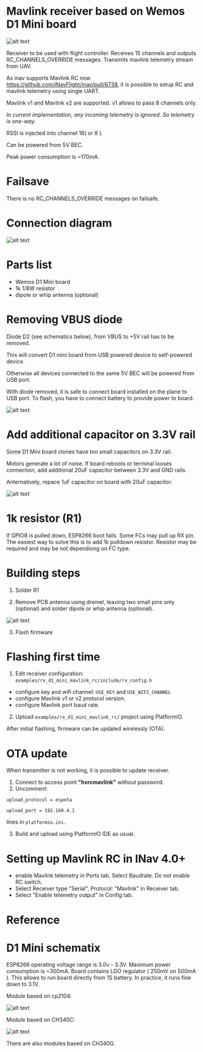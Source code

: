 # Mavlink receiver based on Wemos D1 Mini board

![alt text](https://raw.githubusercontent.com/RomanLut/hx_espnow_rc/main/doc/d1_mini_sbus.jpg "D1 Mini mavlink")

Receiver to be used with flight controller. Receives 15 channels and outputs RC_CHANNELS_OVERRIDE messages.
Transmits mavlink telemetry stream from UAV. 

As inav supports Mavlink RC now https://github.com/iNavFlight/inav/pull/6738, it is possible to setup RC and mavlink telemetry using single UART.

Mavlink v1 and Mavlink v2 are supported. v1 allows to pass 8 channels only.
        
*In current implementation, any incoming telemetry is ignored. So telemetry is one-way.*

RSSI is injected into channel 16( or 8 ).

Can be powered from 5V BEC.

Peak power consumption is ~170mA.

# Failsave

There is no RC_CHANNELS_OVERRIDE messages on failsafe.

# Connection diagram

![alt text](https://raw.githubusercontent.com/RomanLut/hx_espnow_rc/main/doc/rx_d1_mini_mavlink_connections.jpg "D1 Mini mavlink connections")

# Parts list

- Wemos D1 Mini board
- 1k 1/8W resistor 
- dipole or whip antenna (optional)

# Removing VBUS diode

Diode D2 (see schematics below), from VBUS to +5V rail has to be removed.

This will convert D1 mini board from USB powered device to self-powered device.

Otherwise all devices connected to the same 5V BEC will be powered from USB port. 

With diode removed, it is safe to connect board installed on the plane to USB port. To flash, you have to connect battery to provide power to board.

![alt text](https://raw.githubusercontent.com/RomanLut/hx_espnow_rc/main/doc/d1mini_vbus_diode.jpg "D1 Mini VBUS diode")

# Add additional capacitor on 3.3V rail

Some D1 Mini board clones have too small capacitors on 3.3V rail. 

Motors generate a lot of noise. If board reboots or terminal looses connection, add additional 20uF capacitor between 3.3V and GND rails.

Anternatively, repace 1uF capacitor on board with 20uF capacitor:

![alt text](https://raw.githubusercontent.com/RomanLut/hx_espnow_rc/main/doc/d1mini_cap_33v.jpg "D1 Mini cap")

# 1k resistor (R1)
                                               
If GPIO8 is pulled down, ESP8266 boot fails. Some FCs may pull up RX pin. The easiest way to solve this is to add 1k pulldown resistor. Resistor may be required and may be not dependiong on FC type.

# Building steps

1. Solder R1

2. Remove PCB antenna using dremel, leaving two small pins only (optional) and solder dipole or whip antenna (optional).

![alt text](https://raw.githubusercontent.com/RomanLut/hx_espnow_rc/main/doc/d1mini_dipole.jpg "D1 Mini dipole antenna")

3) Flash firmware

# Flashing first time

1. Edit receiver configuration: `examples/rx_d1_mini_mavlink_rc/include/rx_config.h`
 - configure key and wifi channel: `USE_KEY` and `USE_WIFI_CHANNEL`
 - configure Mavlink v1 or v2 protocol version.
 - configure Mavlink port baud rate.

2. Upload `examples/rx_d1_mini_mavlink_rc/` project using PlatformIO.

After initial flashing, firmware can be updated wirelessly (OTA).

# OTA update

When transmitter is not working, it is possible to update receiver.

1. Connect to access point **"hxrcmavlink"** without password.
2. Uncomment:
```
upload_protocol = espota

upload_port = 192.168.4.1
```
lines in `platformio.ini`.

3. Build and upload using PlatformIO IDE as usual.


# Setting up Mavlink RC in INav 4.0+

- enable Mavlink telemetry in Ports tab. Select Baudrate. Do not enable RC switch.
- Select Receiver type "Serial", Protocol: "Mavlink" in Receiver tab.
- Select "Enable telemetry output" in Config tab.

# Reference

# D1 Mini  schematix

ESP8266 operating voltage range is 3.0v - 3.3V. Maximum power consumption is ~300mA. Board contains LDO regulator ( 250mV on 500mA ). This allows to run board directly from 1S battery. In practice, it runs fine down to 3.1V.

Module based on cp2104:

![alt text](https://raw.githubusercontent.com/RomanLut/hx_espnow_rc/main/doc/esp8266-wemos-d1-mini-pro-schematics.png "D1 Mini schematics cp2104")

Module based on CH340C:

![alt text](https://raw.githubusercontent.com/RomanLut/hx_espnow_rc/main/doc/d1_mini_ch340c.jpg "D1 Mini schematics ch340C")

There are also modules based on CH340G. 

